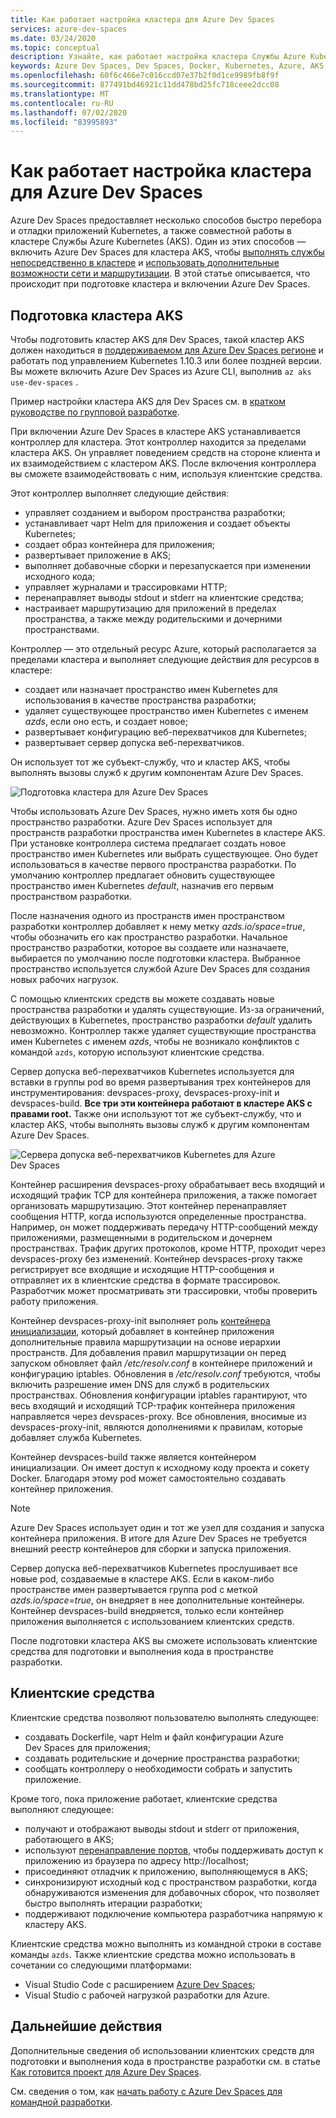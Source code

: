 ```yaml
---
title: Как работает настройка кластера для Azure Dev Spaces
services: azure-dev-spaces
ms.date: 03/24/2020
ms.topic: conceptual
description: Узнайте, как работает настройка кластера Службы Azure Kubernetes для Azure Dev Spaces
keywords: Azure Dev Spaces, Dev Spaces, Docker, Kubernetes, Azure, AKS, Служба Azure Kubernetes, контейнеры
ms.openlocfilehash: 60f6c466e7c016ccd07e37b2f0d1ce9989fb8f9f
ms.sourcegitcommit: 877491bd46921c11dd478bd25fc718ceee2dcc08
ms.translationtype: MT
ms.contentlocale: ru-RU
ms.lasthandoff: 07/02/2020
ms.locfileid: "83995893"
---
```

# <a name="how-setting-up-a-cluster-for-azure-dev-spaces-works"></a>Как работает настройка кластера для Azure Dev Spaces

Azure Dev Spaces предоставляет несколько способов быстро перебора и отладки приложений Kubernetes, а также совместной работы в кластере Службы Azure Kubernetes (AKS). Один из этих способов — включить Azure Dev Spaces для кластера AKS, чтобы [выполнять службы непосредственно в кластере][how-it-works-up] и [использовать дополнительные возможности сети и маршрутизации][how-it-works-routing]. В этой статье описывается, что происходит при подготовке кластера и включении Azure Dev Spaces.

## <a name="prepare-your-aks-cluster"></a>Подготовка кластера AKS

Чтобы подготовить кластер AKS для Dev Spaces, такой кластер AKS должен находиться в [поддерживаемом для Azure Dev Spaces регионе][supported-regions] и работать под управлением Kubernetes 1.10.3 или более поздней версии. Вы можете включить Azure Dev Spaces из Azure CLI, выполнив `az aks use-dev-spaces` .

Пример настройки кластера AKS для Dev Spaces см. в [кратком руководстве по групповой разработке][quickstart-team].

При включении Azure Dev Spaces в кластере AKS устанавливается контроллер для кластера. Этот контроллер находится за пределами кластера AKS. Он управляет поведением средств на стороне клиента и их взаимодействием с кластером AKS. После включения контроллера вы сможете взаимодействовать с ним, используя клиентские средства.

Этот контроллер выполняет следующие действия:

* управляет созданием и выбором пространства разработки;
* устанавливает чарт Helm для приложения и создает объекты Kubernetes;
* создает образ контейнера для приложения;
* развертывает приложение в AKS;
* выполняет добавочные сборки и перезапускается при изменении исходного кода;
* управляет журналами и трассировками HTTP;
* перенаправляет выводы stdout и stderr на клиентские средства;
* настраивает маршрутизацию для приложений в пределах пространства, а также между родительскими и дочерними пространствами.

Контроллер — это отдельный ресурс Azure, который располагается за пределами кластера и выполняет следующие действия для ресурсов в кластере:

* создает или назначает пространство имен Kubernetes для использования в качестве пространства разработки;
* удаляет существующее пространство имен Kubernetes с именем *azds*, если оно есть, и создает новое;
* развертывает конфигурацию веб-перехватчиков для Kubernetes;
* развертывает сервер допуска веб-перехватчиков.

Он использует тот же субъект-службу, что и кластер AKS, чтобы выполнять вызовы служб к другим компонентам Azure Dev Spaces.

![Подготовка кластера для Azure Dev Spaces](media/how-dev-spaces-works/prepare-cluster.svg)

Чтобы использовать Azure Dev Spaces, нужно иметь хотя бы одно пространство разработки. Azure Dev Spaces использует для пространств разработки пространства имен Kubernetes в кластере AKS. При установке контроллера система предлагает создать новое пространство имен Kubernetes или выбрать существующее. Оно будет использоваться в качестве первого пространства разработки. По умолчанию контроллер предлагает обновить существующее пространство имен Kubernetes *default*, назначив его первым пространством разработки.

После назначения одного из пространств имен пространством разработки контроллер добавляет к нему метку *azds.io/space=true*, чтобы обозначить его как пространство разработки. Начальное пространство разработки, которое вы создаете или назначаете, выбирается по умолчанию после подготовки кластера. Выбранное пространство используется службой Azure Dev Spaces для создания новых рабочих нагрузок.

С помощью клиентских средств вы можете создавать новые пространства разработки и удалять существующие. Из-за ограничений, действующих в Kubernetes, пространство разработки *default* удалить невозможно. Контроллер также удаляет существующие пространства имен Kubernetes с именем *azds*, чтобы не возникало конфликтов с командой `azds`, которую используют клиентские средства.

Сервер допуска веб-перехватчиков Kubernetes используется для вставки в группы pod во время развертывания трех контейнеров для инструментирования: devspaces-proxy, devspaces-proxy-init и devspaces-build. **Все три эти контейнера работают в кластере AKS с правами root.** Также они используют тот же субъект-службу, что и кластер AKS, чтобы выполнять вызовы служб к другим компонентам Azure Dev Spaces.

![Сервера допуска веб-перехватчиков Kubernetes для Azure Dev Spaces](media/how-dev-spaces-works/kubernetes-webhook-admission-server.svg)

Контейнер расширения devspaces-proxy обрабатывает весь входящий и исходящий трафик TCP для контейнера приложения, а также помогает организовать маршрутизацию. Этот контейнер перенаправляет сообщения HTTP, когда используются определенные пространства. Например, он может поддерживать передачу HTTP-сообщений между приложениями, размещенными в родительском и дочернем пространствах. Трафик других протоколов, кроме HTTP, проходит через devspaces-proxy без изменений. Контейнер devspaces-proxy также регистрирует все входящие и исходящие HTTP-сообщения и отправляет их в клиентские средства в формате трассировок. Разработчик может просматривать эти трассировки, чтобы проверить работу приложения.

Контейнер devspaces-proxy-init выполняет роль [контейнера инициализации](https://kubernetes.io/docs/concepts/workloads/pods/init-containers/), который добавляет в контейнер приложения дополнительные правила маршрутизации на основе иерархии пространств. Для добавления правил маршрутизации он перед запуском обновляет файл */etc/resolv.conf* в контейнере приложений и конфигурацию iptables. Обновления в */etc/resolv.conf* требуются, чтобы включить разрешение имен DNS для служб в родительских пространствах. Обновления конфигурации iptables гарантируют, что весь входящий и исходящий TCP-трафик контейнера приложения направляется через devspaces-proxy. Все обновления, вносимые из devspaces-proxy-init, являются дополнениями к правилам, которые добавляет служба Kubernetes.

Контейнер devspaces-build также является контейнером инициализации. Он имеет доступ к исходному коду проекта и сокету Docker. Благодаря этому pod может самостоятельно создавать контейнер приложения.

> [!NOTE]
> Azure Dev Spaces использует один и тот же узел для создания и запуска контейнера приложения. В итоге для Azure Dev Spaces не требуется внешний реестр контейнеров для сборки и запуска приложения.

Сервер допуска веб-перехватчиков Kubernetes прослушивает все новые pod, создаваемые в кластере AKS. Если в каком-либо пространстве имен развертывается группа pod с меткой *azds.io/space=true*, он внедряет в нее дополнительные контейнеры. Контейнер devspaces-build внедряется, только если контейнер приложения выполняется с использованием клиентских средств.

После подготовки кластера AKS вы сможете использовать клиентские средства для подготовки и выполнения кода в пространстве разработки.

## <a name="client-side-tooling"></a>Клиентские средства

Клиентские средства позволяют пользователю выполнять следующее:
* создавать Dockerfile, чарт Helm и файл конфигурации Azure Dev Spaces для приложения;
* создавать родительские и дочерние пространства разработки;
* сообщать контроллеру о необходимости собрать и запустить приложение.

Кроме того, пока приложение работает, клиентские средства выполняют следующее:
* получают и отображают выводы stdout и stderr от приложения, работающего в AKS;
* используют [перенаправление портов](https://kubernetes.io/docs/tasks/access-application-cluster/port-forward-access-application-cluster/), чтобы поддерживать доступ к приложению из браузера по адресу http:\//localhost;
* присоединяют отладчик к приложению, выполняющемуся в AKS;
* синхронизируют исходный код с пространством разработки, когда обнаруживаются изменения для добавочных сборок, что позволяет быстро выполнять итерации разработки;
* поддерживают подключение компьютера разработчика напрямую к кластеру AKS.

Клиентские средства можно выполнять из командной строки в составе команды `azds`. Также клиентские средства можно использовать в сочетании со следующими платформами:

* Visual Studio Code с расширением [Azure Dev Spaces](https://marketplace.visualstudio.com/items?itemName=azuredevspaces.azds);
* Visual Studio с рабочей нагрузкой разработки для Azure.

## <a name="next-steps"></a>Дальнейшие действия

Дополнительные сведения об использовании клиентских средств для подготовки и выполнения кода в пространстве разработки см. в статье [Как готовится проект для Azure Dev Spaces][how-it-works-prep].

См. сведения о том, как [начать работу с Azure Dev Spaces для командной разработки][quickstart-team].

[how-it-works-prep]: how-dev-spaces-works-prep.md
[how-it-works-routing]: how-dev-spaces-works-routing.md
[how-it-works-up]: how-dev-spaces-works-up.md
[supported-regions]: https://azure.microsoft.com/global-infrastructure/services/?products=kubernetes-service
[quickstart-team]: quickstart-team-development.md